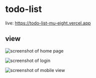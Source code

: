 # todo-list

live: https://todo-list-mu-eight.vercel.app

## view
![screenshot of home page](https://i.postimg.cc/bY6x4Tgp/Screenshot-from-2023-01-06-19-15-49.png)

![screenshot of login](https://i.postimg.cc/D0Y1sv08/Screenshot-from-2023-01-06-19-15-56.png)

![screenshot of mobile view](https://i.postimg.cc/HnLQVcpq/Screenshot-from-2023-01-06-19-16-17.png)
